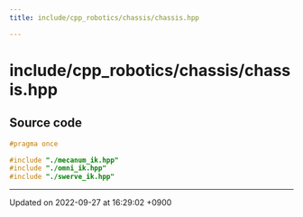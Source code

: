 ```yaml
---
title: include/cpp_robotics/chassis/chassis.hpp

---
```


# include/cpp_robotics/chassis/chassis.hpp






## Source code

```cpp
#pragma once

#include "./mecanum_ik.hpp"
#include "./omni_ik.hpp"
#include "./swerve_ik.hpp"
```


-------------------------------

Updated on 2022-09-27 at 16:29:02 +0900
